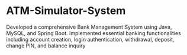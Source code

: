 # ATM-Simulator-System
Developed a comprehensive Bank Management System  using Java, MySQL, and Spring Boot. Implemented essential banking  functionalities including account creation, login authentication,  withdrawal, deposit, change PIN, and balance inquiry
